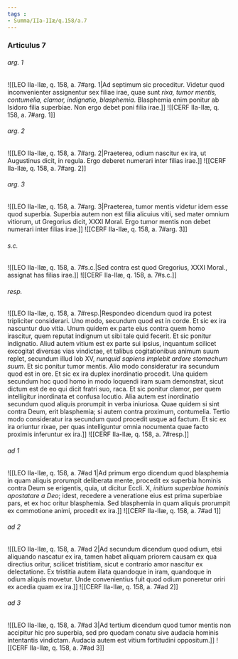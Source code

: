 ```yaml
---
tags : 
- Summa/IIa-IIæ/q.158/a.7
---
```


### Articulus 7

###### arg. 1
![[LEO IIa-IIæ, q. 158, a. 7#arg. 1|Ad septimum sic proceditur. Videtur quod inconvenienter assignentur sex filiae irae, quae sunt *rixa, tumor mentis, contumelia, clamor, indignatio, blasphemia*. Blasphemia enim ponitur ab Isidoro filia superbiae. Non ergo debet poni filia irae.]]
![[CERF IIa-IIæ, q. 158, a. 7#arg. 1]]

###### arg. 2
![[LEO IIa-IIæ, q. 158, a. 7#arg. 2|Praeterea, odium nascitur ex ira, ut Augustinus dicit, in regula. Ergo deberet numerari inter filias irae.]]
![[CERF IIa-IIæ, q. 158, a. 7#arg. 2]]

###### arg. 3
![[LEO IIa-IIæ, q. 158, a. 7#arg. 3|Praeterea, tumor mentis videtur idem esse quod superbia. Superbia autem non est filia alicuius vitii, sed mater omnium vitiorum, ut Gregorius dicit, XXXI Moral. Ergo tumor mentis non debet numerari inter filias irae.]]
![[CERF IIa-IIæ, q. 158, a. 7#arg. 3]]

###### s.c.
![[LEO IIa-IIæ, q. 158, a. 7#s.c.|Sed contra est quod Gregorius, XXXI Moral., assignat has filias irae.]]
![[CERF IIa-IIæ, q. 158, a. 7#s.c.]]

###### resp.
![[LEO IIa-IIæ, q. 158, a. 7#resp.|Respondeo dicendum quod ira potest tripliciter considerari. Uno modo, secundum quod est in corde. Et sic ex ira nascuntur duo vitia. Unum quidem ex parte eius contra quem homo irascitur, quem reputat indignum ut sibi tale quid fecerit. Et sic ponitur indignatio. Aliud autem vitium est ex parte sui ipsius, inquantum scilicet excogitat diversas vias vindictae, et talibus cogitationibus animum suum replet, secundum illud Iob XV, *nunquid sapiens implebit ardore stomachum suum*. Et sic ponitur tumor mentis. Alio modo consideratur ira secundum quod est in ore. Et sic ex ira duplex inordinatio procedit. Una quidem secundum hoc quod homo in modo loquendi iram suam demonstrat, sicut dictum est de eo qui dicit fratri suo, raca. Et sic ponitur clamor, per quem intelligitur inordinata et confusa locutio. Alia autem est inordinatio secundum quod aliquis prorumpit in verba iniuriosa. Quae quidem si sint contra Deum, erit blasphemia; si autem contra proximum, contumelia. Tertio modo consideratur ira secundum quod procedit usque ad factum. Et sic ex ira oriuntur rixae, per quas intelliguntur omnia nocumenta quae facto proximis inferuntur ex ira.]]
![[CERF IIa-IIæ, q. 158, a. 7#resp.]]

###### ad 1
![[LEO IIa-IIæ, q. 158, a. 7#ad 1|Ad primum ergo dicendum quod blasphemia in quam aliquis prorumpit deliberata mente, procedit ex superbia hominis contra Deum se erigentis, quia, ut dicitur Eccli. X, *initium superbiae hominis apostatare a Deo*; idest, recedere a veneratione eius est prima superbiae pars, et ex hoc oritur blasphemia. Sed blasphemia in quam aliquis prorumpit ex commotione animi, procedit ex ira.]]
![[CERF IIa-IIæ, q. 158, a. 7#ad 1]]

###### ad 2
![[LEO IIa-IIæ, q. 158, a. 7#ad 2|Ad secundum dicendum quod odium, etsi aliquando nascatur ex ira, tamen habet aliquam priorem causam ex qua directius oritur, scilicet tristitiam, sicut e contrario amor nascitur ex delectatione. Ex tristitia autem illata quandoque in iram, quandoque in odium aliquis movetur. Unde convenientius fuit quod odium poneretur oriri ex acedia quam ex ira.]]
![[CERF IIa-IIæ, q. 158, a. 7#ad 2]]

###### ad 3
![[LEO IIa-IIæ, q. 158, a. 7#ad 3|Ad tertium dicendum quod tumor mentis non accipitur hic pro superbia, sed pro quodam conatu sive audacia hominis intentantis vindictam. Audacia autem est vitium fortitudini oppositum.]]
![[CERF IIa-IIæ, q. 158, a. 7#ad 3]]

